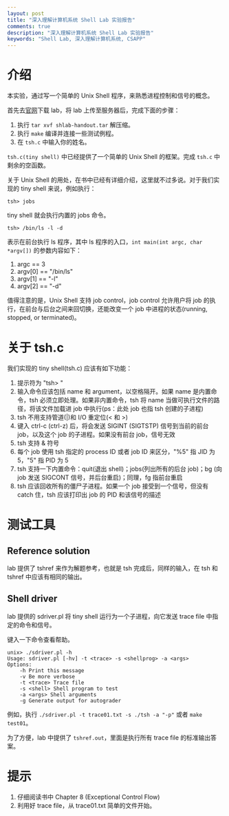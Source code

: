 ```yaml
---
layout: post
title: "深入理解计算机系统 Shell Lab 实验报告"
comments: true
description: "深入理解计算机系统 Shell Lab 实验报告"
keywords: "Shell Lab, 深入理解计算机系统, CSAPP"
---
```


# 介绍

本实验，通过写一个简单的 Unix Shell 程序，来熟悉进程控制和信号的概念。

首先去[官网](http://csapp.cs.cmu.edu/3e/labs.html)下载 lab，将 lab 上传至服务器后，完成下面的步骤：

1. 执行 `tar xvf shlab-handout.tar` 解压缩。
2. 执行 `make` 编译并连接一些测试例程。
3. 在 `tsh.c` 中输入你的姓名。

`tsh.c(tiny shell)` 中已经提供了一个简单的 Unix Shell 的框架。完成 `tsh.c` 中剩余的空函数。

关于 Unix Shell 的用处，在书中已经有详细介绍，这里就不过多说。对于我们实现的 tiny shell 来说，例如执行：

```shell
tsh> jobs
```

tiny shell 就会执行内置的 jobs 命令。

```shell
tsh> /bin/ls -l -d
```

表示在前台执行 ls 程序，其中 ls 程序的入口，`int main(int argc, char *argv[])` 的参数内容如下：

1. argc == 3
2. argv[0] == "/bin/ls"
3. argv[1] == "-l"
4. argv[2] == "-d"

值得注意的是，Unix Shell 支持 job control，job control 允许用户将 job 的执行，在前台与后台之间来回切换，还能改变一个 job 中进程的状态(running, stopped, or terminated)。

# 关于 tsh.c

我们实现的 tiny shell(tsh.c) 应该有如下功能：

1. 提示符为 "tsh> "
2. 输入命令应该包括 name 和 argument，以空格隔开。如果 name 是内置命令，tsh 必须立即处理。如果非内置命令，tsh 将 name 当做可执行文件的路径，将该文件加载进 job 中执行(ps：此处 job 也指 tsh 创建的子进程)
3. tsh 不用支持管道(|)和 I/O 重定位(< 和 >)
4. 键入 ctrl-c (ctrl-z) 后，将会发送 SIGINT (SIGTSTP) 信号到当前的前台 job，以及这个 job 的子进程。如果没有前台 job，信号无效
5. tsh 支持 & 符号
6. 每个 job 使用 tsh 指定的 process ID 或者 job ID 来区分，"%5" 指 JID 为 5，"5" 指 PID 为 5
7. tsh 支持一下内置命令：quit(退出 shell)；jobs(列出所有的后台 job)；bg <job> (向 job 发送 SIGCONT 信号，并后台重启)；同理，fg <job> 指前台重启
8. tsh 应该回收所有的僵尸子进程。如果一个 job 接受到一个信号，但没有 catch 住，tsh 应该打印出 job 的 PID 和该信号的描述

# 测试工具

## Reference solution

lab 提供了 tshref 来作为解题参考，也就是 tsh 完成后，同样的输入，在 tsh 和 tshref 中应该有相同的输出。

## Shell driver

lab 提供的 sdriver.pl 将 tiny shell 运行为一个子进程，向它发送 trace file 中指定的命令和信号。

键入一下命令查看帮助。

```shell
unix> ./sdriver.pl -h
Usage: sdriver.pl [-hv] -t <trace> -s <shellprog> -a <args>
Options:
    -h Print this message
    -v Be more verbose
    -t <trace> Trace file
    -s <shell> Shell program to test
    -a <args> Shell arguments
    -g Generate output for autograder
```

例如，执行 `./sdriver.pl -t trace01.txt -s ./tsh -a "-p"` 或者 `make test01`。

为了方便，lab 中提供了 `tshref.out`，里面是执行所有 trace file 的标准输出答案。

# 提示

1. 仔细阅读书中 Chapter 8 (Exceptional Control Flow)
2. 利用好 trace file，从 trace01.txt 简单的文件开始。

